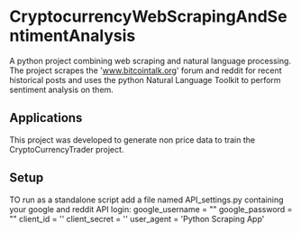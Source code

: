# CryptocurrencyWebScrapingAndSentimentAnalysis
A python project combining web scraping and natural language processing. The project scrapes  the 'www.bitcointalk.org'
 forum and reddit for recent historical posts and uses the python Natural Language Toolkit to perform sentiment analysis
 on them.

## Applications
 This project was developed to generate non price data to train the CryptoCurrencyTrader project.

## Setup
TO run as a standalone script add a file named API_settings.py containing your google and reddit API login:
google_username = ""
google_password = ""
client_id = ''
client_secret = ''
user_agent = 'Python Scraping App'


